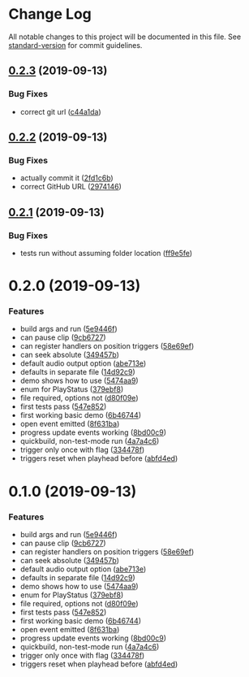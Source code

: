 # Change Log

All notable changes to this project will be documented in this file. See [standard-version](https://github.com/conventional-changelog/standard-version) for commit guidelines.

<a name="0.2.3"></a>

## [0.2.3](https://github.com/RandomStudio/omxconductor/compare/v0.2.2...v0.2.3) (2019-09-13)

### Bug Fixes

- correct git url ([c44a1da](https://github.com/RandomStudio/omxconductor/commit/c44a1da))

<a name="0.2.2"></a>

## [0.2.2](https://github.com/RandomStudio/osc-simulator/compare/v0.2.1...v0.2.2) (2019-09-13)

### Bug Fixes

- actually commit it ([2fd1c6b](https://github.com/RandomStudio/osc-simulator/commit/2fd1c6b))
- correct GitHub URL ([2974146](https://github.com/RandomStudio/osc-simulator/commit/2974146))

<a name="0.2.1"></a>

## [0.2.1](https://github.com/anselanza/omx-conductor/compare/v0.2.0...v0.2.1) (2019-09-13)

### Bug Fixes

- tests run without assuming folder location ([ff9e5fe](https://github.com/anselanza/omx-conductor/commit/ff9e5fe))

<a name="0.2.0"></a>

# 0.2.0 (2019-09-13)

### Features

- build args and run ([5e9446f](https://github.com/anselanza/omx-conductor/commit/5e9446f))
- can pause clip ([9cb6727](https://github.com/anselanza/omx-conductor/commit/9cb6727))
- can register handlers on position triggers ([58e69ef](https://github.com/anselanza/omx-conductor/commit/58e69ef))
- can seek absolute ([349457b](https://github.com/anselanza/omx-conductor/commit/349457b))
- default audio output option ([abe713e](https://github.com/anselanza/omx-conductor/commit/abe713e))
- defaults in separate file ([14d92c9](https://github.com/anselanza/omx-conductor/commit/14d92c9))
- demo shows how to use ([5474aa9](https://github.com/anselanza/omx-conductor/commit/5474aa9))
- enum for PlayStatus ([379ebf8](https://github.com/anselanza/omx-conductor/commit/379ebf8))
- file required, options not ([d80f09e](https://github.com/anselanza/omx-conductor/commit/d80f09e))
- first tests pass ([547e852](https://github.com/anselanza/omx-conductor/commit/547e852))
- first working basic demo ([6b46744](https://github.com/anselanza/omx-conductor/commit/6b46744))
- open event emitted ([8f631ba](https://github.com/anselanza/omx-conductor/commit/8f631ba))
- progress update events working ([8bd00c9](https://github.com/anselanza/omx-conductor/commit/8bd00c9))
- quickbuild, non-test-mode run ([4a7a4c6](https://github.com/anselanza/omx-conductor/commit/4a7a4c6))
- trigger only once with flag ([334478f](https://github.com/anselanza/omx-conductor/commit/334478f))
- triggers reset when playhead before ([abfd4ed](https://github.com/anselanza/omx-conductor/commit/abfd4ed))

<a name="0.1.0"></a>

# 0.1.0 (2019-09-13)

### Features

- build args and run ([5e9446f](https://github.com/anselanza/omx-conductor/commit/5e9446f))
- can pause clip ([9cb6727](https://github.com/anselanza/omx-conductor/commit/9cb6727))
- can register handlers on position triggers ([58e69ef](https://github.com/anselanza/omx-conductor/commit/58e69ef))
- can seek absolute ([349457b](https://github.com/anselanza/omx-conductor/commit/349457b))
- default audio output option ([abe713e](https://github.com/anselanza/omx-conductor/commit/abe713e))
- defaults in separate file ([14d92c9](https://github.com/anselanza/omx-conductor/commit/14d92c9))
- demo shows how to use ([5474aa9](https://github.com/anselanza/omx-conductor/commit/5474aa9))
- enum for PlayStatus ([379ebf8](https://github.com/anselanza/omx-conductor/commit/379ebf8))
- file required, options not ([d80f09e](https://github.com/anselanza/omx-conductor/commit/d80f09e))
- first tests pass ([547e852](https://github.com/anselanza/omx-conductor/commit/547e852))
- first working basic demo ([6b46744](https://github.com/anselanza/omx-conductor/commit/6b46744))
- open event emitted ([8f631ba](https://github.com/anselanza/omx-conductor/commit/8f631ba))
- progress update events working ([8bd00c9](https://github.com/anselanza/omx-conductor/commit/8bd00c9))
- quickbuild, non-test-mode run ([4a7a4c6](https://github.com/anselanza/omx-conductor/commit/4a7a4c6))
- trigger only once with flag ([334478f](https://github.com/anselanza/omx-conductor/commit/334478f))
- triggers reset when playhead before ([abfd4ed](https://github.com/anselanza/omx-conductor/commit/abfd4ed))
